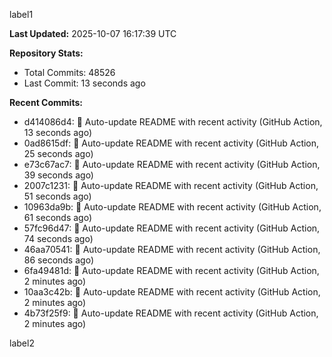 
label1 
<!-- ACTIVITY_START -->
**Last Updated:** 2025-10-07 16:17:39 UTC

**Repository Stats:**
- Total Commits: 48526
- Last Commit: 13 seconds ago

**Recent Commits:**
- d414086d4: 🤖 Auto-update README with recent activity (GitHub Action, 13 seconds ago)
- 0ad8615df: 🤖 Auto-update README with recent activity (GitHub Action, 25 seconds ago)
- e73c67ac7: 🤖 Auto-update README with recent activity (GitHub Action, 39 seconds ago)
- 2007c1231: 🤖 Auto-update README with recent activity (GitHub Action, 51 seconds ago)
- 10963da9b: 🤖 Auto-update README with recent activity (GitHub Action, 61 seconds ago)
- 57fc96d47: 🤖 Auto-update README with recent activity (GitHub Action, 74 seconds ago)
- 46aa70541: 🤖 Auto-update README with recent activity (GitHub Action, 86 seconds ago)
- 6fa49481d: 🤖 Auto-update README with recent activity (GitHub Action, 2 minutes ago)
- 10aa3c42b: 🤖 Auto-update README with recent activity (GitHub Action, 2 minutes ago)
- 4b73f25f9: 🤖 Auto-update README with recent activity (GitHub Action, 2 minutes ago)
<!-- ACTIVITY_END -->

label2
